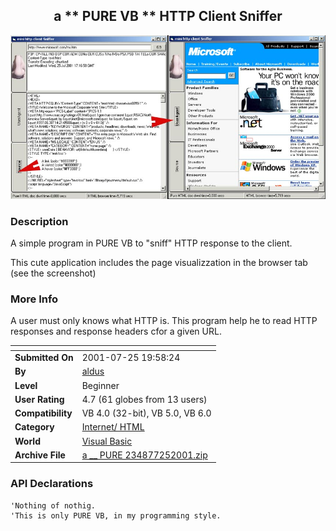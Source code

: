 ﻿<div align="center">

## a \*\* PURE VB \*\* HTTP Client Sniffer

<img src="PIC2001725141039366.jpg">
</div>

### Description

A simple program in PURE VB to "sniff" HTTP response to the client.

This cute application includes the page visualizzation in the browser tab (see the screenshot)
 
### More Info
 
A user must only knows what HTTP is. This program help he to read HTTP responses and response headers cfor a given URL.


<span>             |<span>
---                |---
**Submitted On**   |2001-07-25 19:58:24
**By**             |[aldus](https://github.com/Planet-Source-Code/PSCIndex/blob/master/ByAuthor/aldus.md)
**Level**          |Beginner
**User Rating**    |4.7 (61 globes from 13 users)
**Compatibility**  |VB 4\.0 \(32\-bit\), VB 5\.0, VB 6\.0
**Category**       |[Internet/ HTML](https://github.com/Planet-Source-Code/PSCIndex/blob/master/ByCategory/internet-html__1-34.md)
**World**          |[Visual Basic](https://github.com/Planet-Source-Code/PSCIndex/blob/master/ByWorld/visual-basic.md)
**Archive File**   |[a \_\_ PURE 234877252001\.zip](https://github.com/Planet-Source-Code/aldus-a-pure-vb-http-client-sniffer__1-25486/archive/master.zip)

### API Declarations

```
'Nothing of nothig.
'This is only PURE VB, in my programming style.
```





